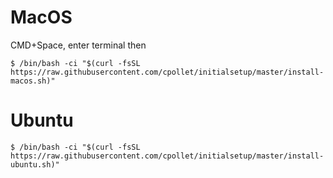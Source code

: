 # MacOS

CMD+Space, enter terminal then
```
$ /bin/bash -ci "$(curl -fsSL https://raw.githubusercontent.com/cpollet/initialsetup/master/install-macos.sh)"
```

# Ubuntu
```
$ /bin/bash -ci "$(curl -fsSL https://raw.githubusercontent.com/cpollet/initialsetup/master/install-ubuntu.sh)"
```
